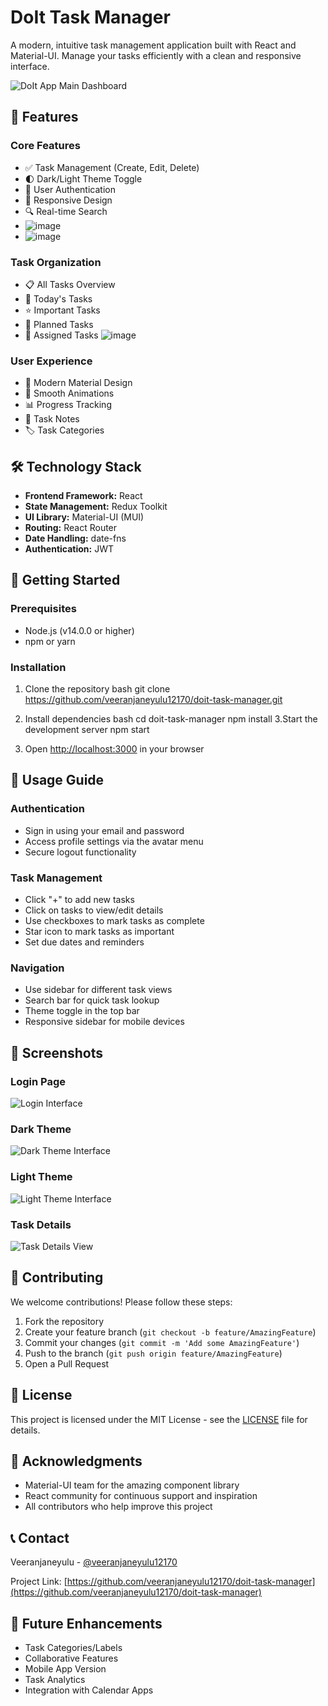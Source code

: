 # DoIt Task Manager

A modern, intuitive task management application built with React and Material-UI. Manage your tasks efficiently with a clean and responsive interface.

![DoIt App Main Dashboard](screenshots/main-dashboard.png)


## 🌟 Features

### Core Features
- ✅ Task Management (Create, Edit, Delete)
- 🌓 Dark/Light Theme Toggle
- 🔐 User Authentication
- 📱 Responsive Design
- 🔍 Real-time Search
- ![image](https://github.com/user-attachments/assets/957afd6b-14bf-41e3-b3b6-a821192e6f39)
- ![image](https://github.com/user-attachments/assets/584cf814-03e1-4f54-8fa5-52e5fbc0db37)



### Task Organization
- 📋 All Tasks Overview
- 📅 Today's Tasks
- ⭐ Important Tasks
- 📆 Planned Tasks
- 👥 Assigned Tasks
![image](https://github.com/user-attachments/assets/5f085ee1-347b-4a8d-a59f-6b94db80d238)

### User Experience
- 🎨 Modern Material Design
- 🔄 Smooth Animations
- 📊 Progress Tracking
- 📝 Task Notes
- 🏷️ Task Categories

## 🛠️ Technology Stack

- **Frontend Framework:** React
- **State Management:** Redux Toolkit
- **UI Library:** Material-UI (MUI)
- **Routing:** React Router
- **Date Handling:** date-fns
- **Authentication:** JWT

## 🚀 Getting Started

### Prerequisites
- Node.js (v14.0.0 or higher)
- npm or yarn

### Installation

1. Clone the repository
   bash
git clone https://github.com/veeranjaneyulu12170/doit-task-manager.git
  2. Install dependencies
bash
cd doit-task-manager
npm install
3.Start the development server
npm start

4. Open [http://localhost:3000](http://localhost:3000) in your browser

## 📱 Usage Guide

### Authentication
- Sign in using your email and password
- Access profile settings via the avatar menu
- Secure logout functionality

### Task Management
- Click "+" to add new tasks
- Click on tasks to view/edit details
- Use checkboxes to mark tasks as complete
- Star icon to mark tasks as important
- Set due dates and reminders

### Navigation
- Use sidebar for different task views
- Search bar for quick task lookup
- Theme toggle in the top bar
- Responsive sidebar for mobile devices

## 📸 Screenshots

### Login Page
![Login Interface](screenshots/login.png)

### Dark Theme
![Dark Theme Interface](screenshots/dark-theme.png)

### Light Theme
![Light Theme Interface](screenshots/light-theme.png)

### Task Details
![Task Details View](screenshots/task-details.png)

## 🤝 Contributing

We welcome contributions! Please follow these steps:

1. Fork the repository
2. Create your feature branch (`git checkout -b feature/AmazingFeature`)
3. Commit your changes (`git commit -m 'Add some AmazingFeature'`)
4. Push to the branch (`git push origin feature/AmazingFeature`)
5. Open a Pull Request

## 📄 License

This project is licensed under the MIT License - see the [LICENSE](LICENSE) file for details.

## 🙏 Acknowledgments

- Material-UI team for the amazing component library
- React community for continuous support and inspiration
- All contributors who help improve this project

## 📞 Contact

Veeranjaneyulu - [@veeranjaneyulu12170](https://github.com/veeranjaneyulu12170)

Project Link: [https://github.com/veeranjaneyulu12170/doit-task-manager](https://github.com/veeranjaneyulu12170/doit-task-manager)

## 🔮 Future Enhancements

- Task Categories/Labels
- Collaborative Features
- Mobile App Version
- Task Analytics
- Integration with Calendar Apps
